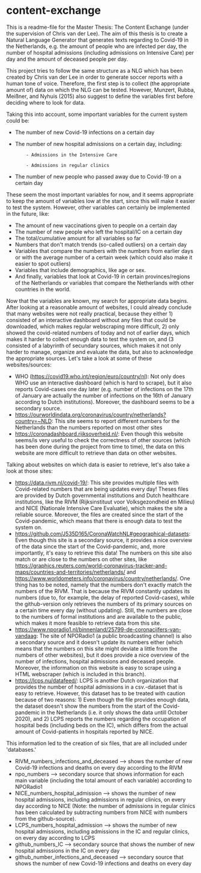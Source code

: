 # content-exchange
This is a readme-file for the Master Thesis: The Content Exchange (under the supervision of Chris van der Lee). 
The aim of this thesis is to create a Natural Language Generator that generates texts regarding to Covid-19 in the Netherlands,
e.g. the amount of people who are infected per day, the number of hospital admissions (including admissions on Intensive Care) per day and the amount of deceased people per day.

This project tries to follow the same structure as a NLG which has been created by Chris van der Lee in order to generate soccer reports with a human tone of voice.
Therefore, the first step is to collect (the appropriate amount of) data on which the NLG can be tested. However, Munzert, Rubba, Meißner, and Nyhuis (2015) also suggest to define the variables first before deciding where to look for data.

Taking this into account, some important variables for the current system could be:
- The number of new Covid-19 infections on a certain day
- The number of new hospital admissions on a certain day, including:
          
          - Admissions in the Intensive Care
          
          - Admissions in regular clinics
- The number of new people who passed away due to Covid-19 on a certain day

These seem the most important variables for now, and it seems appropriate to keep the amount of variables low at the start, since this will make it easier to test the system. However, other variables can certainly be implemented in the future, like:
- The amount of new vaccinations given to people on a certain day
- The number of new people who left the hospital/IC on a certain day
- The total/cumulative amount for all variables so far
- Numbers that don't match trends (so-called outliers) on a certain day
- Variables that compare the numbers with the numbers from earlier days or with the average number of a certain week (which could also make it easier to spot outliers)
- Variables that include demographics, like age or sex.
- And finally, variables that look at Covid-19 in certain provinces/regions of the Netherlands or variables that compare the Netherlands with other countries in the world.

Now that the variables are known, my search for appropriate data begins. After looking at a reasonable amount of websites, I could already conclude that many websites were not really practical, because they either 1) consisted of an interactive dashboard without any files that could be downloaded, which makes regular webscraping more difficult, 2) only showed the covid-related numbers of today and not of earlier days, which makes it harder to collect enough data to test the system on, and (3 consisted of a labyrinth of secundary sources, which makes it not only harder to manage, organize and evaluate the data, but also to acknowledge the appropriate sources. Let's take a look at some of these websites/sources:
- WHO (https://covid19.who.int/region/euro/country/nl): Not only does WHO use an interactive dashboard (which is hard to scrape), but it also reports Covid-cases one day later (e.g. number of infections on the 17th of January are actually the number of infections on the 16th of January according to Dutch institutions). Moreover, the dashboard seems to be a secondary source.
- https://ourworldindata.org/coronavirus/country/netherlands?country=~NLD: This site seems to report different numbers for the Netherlands than the numbers reported on most other sites
- https://coronadashboard.rijksoverheid.nl/: Even though this website seems/is very useful to check the correctness of other sources (which has been done during the project from time to time), the data on this website are more difficult to retrieve than data on other websites.

Talking about websites on which data is easier to retrieve, let's also take a look at those sites:
- https://data.rivm.nl/covid-19/: This site provides multiple files with Covid-related numbers that are being updates every day! Theses files are provided by Dutch governmental institutions and Dutch healthcare institutions, like the RIVM (Rijksinstituut voor Volksgezondheid en Milieu) and NICE (Nationale Intensive Care Evaluatie), which makes the site a reliable source. Moreover, the files are created since the start of the Covid-pandemic, which means that there is enough data to test the system on.
- https://github.com/J535D165/CoronaWatchNL#geographical-datasets: Even though this site is a secondary source, it provides a nice overview of the data since the start of the Covid-pandemic, and, more importantly, it's easy to retrieve this data! The numbers on this site also match or are close to the numbers on other sites, like https://graphics.reuters.com/world-coronavirus-tracker-and-maps/countries-and-territories/netherlands/ and https://www.worldometers.info/coronavirus/country/netherlands/. One thing has to be noted, namely that the numbers don't exactly match the numbers of the RIVM. That is because the RIVM constantly updates its numbers (due to, for example, the delay of reported Covid-cases), while the github-version only retrieves the numbers of its primary sources on a certain time every day (without updating). Still, the numbers are close to the numbers of formal institutions and are available to the public, which makes it more feasible to retrieve data from this site.
- https://www.nporadio1.nl/binnenland/25799-de-coronacijfers-van-vandaag: The site of NPORadio1 (a public broadcasting channel) is also a secondary source and it doesn't update its numbers either (which means that the numbers on this site might deviate a little from the numbers of other websites), but it does provide a nice overview of the number of infections, hospital admissions and deceased people. Moreover, the information on this website is easy to scrape using a HTML webscraper (which is included in this branch).
- https://lcps.nu/datafeed/: LCPS is another Dutch organization that provides the number of hospital admissions in a csv.-dataset that is easy to retrieve. However, this dataset has to be treated with caution because of two reasons: 1) Even though the file provides enough data, the dataset doesn't show the numbers from the start of the Covid-pandemic in the Netherlands (i.e. it only shows the data untill October 2020), and 2) LCPS reports the numbers regarding the occupation of hospital beds (including beds on the IC), which differs from the actual amount of Covid-patients in hospitals reported by NICE.

This information led to the creation of six files, that are all included under 'databases.'
- RIVM_numbers_infections_and_deceased --> shows the number of new Covid-19 infections and deaths on every day according to the RIVM
- npo_numbers --> secondary source that shows information for each main variable (including the total amount of each variable) according to NPORadio1
- NICE_numbers_hospital_admission --> shows the number of new hospital admissions, including admissions in regular clinics, on every day according to NICE (Note: the number of admissions in regular clinics has been calculated by subtracting numbers from NICE with numbers from the github-source).
- LCPS_numbers_hospital_admission --> shows the number of new hospital admissions, including admissions in the IC and regular clinics, on every day according to LCPS
- github_numbers_IC --> secondary source that shows the number of new hospital admissions in the IC on every day
- github_number_infections_and_deceased --> secondary source that shows the number of new Covid-19 infections and deaths on every day
